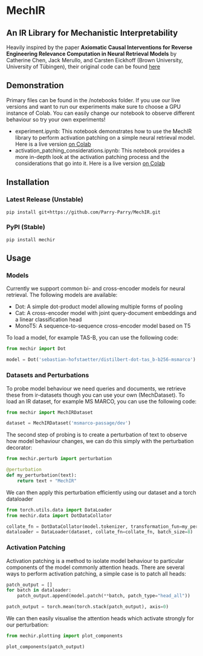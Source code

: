 # MechIR

## An IR Library for Mechanistic Interpretability

Heavily inspired by the paper **Axiomatic Causal Interventions for Reverse Engineering Relevance Computation in Neural Retrieval Models** by Catherine Chen, Jack Merullo, and Carsten Eickhoff (Brown University, University of Tübingen), their original code can be found [here](https://github.com/catherineschen/axiomatic-ir-interventions/tree/main)

## Demonstration

Primary files can be found in the /notebooks folder. If you use our live versions and want to run our experiments make sure to choose a GPU instance of Colab. You can easily change our notebook to observe different behaviour so try your own experiments!

* experiment.ipynb: This notebook demonstrates how to use the MechIR library to perform activation patching on a simple neural retrieval model. Here is a live version [on Colab](https://drive.google.com/file/d/1ZR1ZD2bwcLh5mQG_x561PCpydHK4mhap/view?usp=sharing)
* activation_patching_considerations.ipynb: This notebook provides a more in-depth look at the activation patching process and the considerations that go into it. Here is a live version [on Colab](https://drive.google.com/file/d/1TSRCvixMo4YPRwDqsjf7kuci6fGwwQG2/view?usp=sharing)

## Installation

### Latest Release (Unstable)
```
pip install git+https://github.com/Parry-Parry/MechIR.git
```

### PyPI (Stable)
```
pip install mechir
```

## Usage

### Models 

Currently we support common bi- and cross-encoder models for neural retrieval. The following models are available:

* Dot: A simple dot-product model allowing multiple forms of pooling
* Cat: A cross-encoder model with joint query-document embeddings and a linear classification head
* MonoT5: A sequence-to-sequence cross-encoder model based on T5

To load a model, for example TAS-B, you can use the following code:

```python
from mechir import Dot

model = Dot('sebastian-hofstaetter/distilbert-dot-tas_b-b256-msmarco')
```

### Datasets and Perturbations 

To probe model behaviour we need queries and documents, we retrieve these from ir-datasets though you can use your own (MechDataset). To load an IR dataset, for example MS MARCO, you can use the following code:

```python
from mechir import MechIRDataset

dataset = MechIRDataset('msmarco-passage/dev')
```

The second step of probing is to create a perturbation of text to observe how model behaviour changes, we can do this simply with the perturbation decorator:

```python
from mechir.perturb import perturbation

@perturbation
def my_perturbation(text):
    return text + "MechIR"
```

We can then apply this perturbation efficiently using our dataset and a torch dataloader

```python
from torch.utils.data import DataLoader
from mechir.data import DotDataCollator

collate_fn = DotDataCollator(model.tokenizer, transformation_fun=my_perturbation)
dataloader = DataLoader(dataset, collate_fn=collate_fn, batch_size=8)
```

### Activation Patching

Activation patching is a method to isolate model behaviour to particular components of the model commonly attention heads. There are several ways to perform activation patching, a simple case is to patch all heads:

```python
patch_output = []
for batch in dataloader:
    patch_output.append(model.patch(**batch, patch_type="head_all"))

patch_output = torch.mean(torch.stack(patch_output), axis=0)
```

We can then easily visualise the attention heads which activate strongly for our perturbation:

```python
from mechir.plotting import plot_components

plot_components(patch_output)
```
